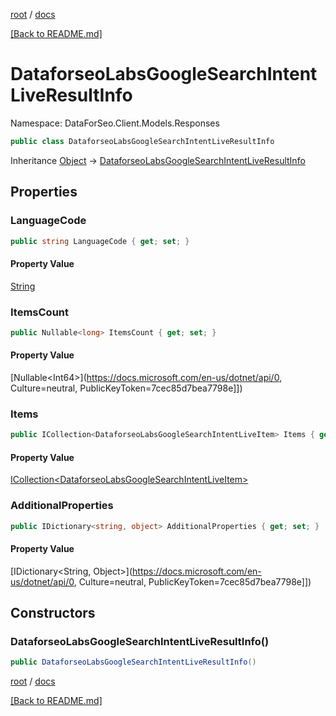 [root](./../ "root") / [docs](./ "docs")

[[Back to README.md]](./../README.md "[Back to README.md]")

# DataforseoLabsGoogleSearchIntentLiveResultInfo

Namespace: DataForSeo.Client.Models.Responses

```csharp
public class DataforseoLabsGoogleSearchIntentLiveResultInfo
```

Inheritance [Object](https://docs.microsoft.com/en-us/dotnet/api/Object) → [DataforseoLabsGoogleSearchIntentLiveResultInfo](./DataforseoLabsGoogleSearchIntentLiveResultInfo.md)

## Properties

### **LanguageCode**

```csharp
public string LanguageCode { get; set; }
```

#### Property Value

[String](https://docs.microsoft.com/en-us/dotnet/api/String)<br>

### **ItemsCount**

```csharp
public Nullable<long> ItemsCount { get; set; }
```

#### Property Value

[Nullable&lt;Int64&gt;](https://docs.microsoft.com/en-us/dotnet/api/0, Culture=neutral, PublicKeyToken=7cec85d7bea7798e]])<br>

### **Items**

```csharp
public ICollection<DataforseoLabsGoogleSearchIntentLiveItem> Items { get; set; }
```

#### Property Value

[ICollection&lt;DataforseoLabsGoogleSearchIntentLiveItem&gt;](./DataforseoLabsGoogleSearchIntentLiveItem.md)<br>

### **AdditionalProperties**

```csharp
public IDictionary<string, object> AdditionalProperties { get; set; }
```

#### Property Value

[IDictionary&lt;String, Object&gt;](https://docs.microsoft.com/en-us/dotnet/api/0, Culture=neutral, PublicKeyToken=7cec85d7bea7798e]])<br>

## Constructors

### **DataforseoLabsGoogleSearchIntentLiveResultInfo()**

```csharp
public DataforseoLabsGoogleSearchIntentLiveResultInfo()
```

[root](./../ "root") / [docs](./ "docs")

[[Back to README.md]](./../README.md "[Back to README.md]")
